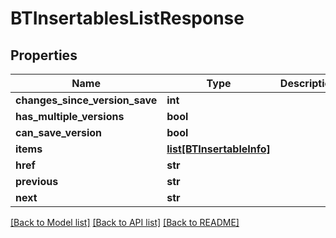 # BTInsertablesListResponse

## Properties
Name | Type | Description | Notes
------------ | ------------- | ------------- | -------------
**changes_since_version_save** | **int** |  | [optional] 
**has_multiple_versions** | **bool** |  | [optional] 
**can_save_version** | **bool** |  | [optional] 
**items** | [**list[BTInsertableInfo]**](BTInsertableInfo.md) |  | [optional] 
**href** | **str** |  | [optional] 
**previous** | **str** |  | [optional] 
**next** | **str** |  | [optional] 

[[Back to Model list]](../README.md#documentation-for-models) [[Back to API list]](../README.md#documentation-for-api-endpoints) [[Back to README]](../README.md)


